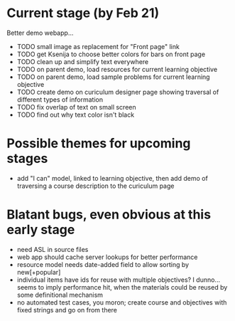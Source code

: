 Current stage (by Feb 21)
=========================

Better demo webapp...

* TODO small image as replacement for "Front page" link
* TODO get Ksenija to choose better colors for bars on front page
* TODO clean up and simplify text everywhere
* TODO on parent demo, load resources for current learning objective
* TODO on parent demo, load sample problems for current learning objective
* TODO create demo on curiculum designer page showing traversal of different types of information
* TODO fix overlap of text on small screen
* TODO find out why text color isn't black

Possible themes for upcoming stages
===================================

* add "I can" model, linked to learning objective, then add demo of traversing a course description to the curiculum page


Blatant bugs, even obvious at this early stage
==============================================

* need ASL in source files
* web app should cache server lookups for better performance
* resource model needs date-added field to allow sorting by new[+popular]
* individual items have ids for reuse with multiple objectives?  I dunno...  seems to imply performance hit, when the materials could be reused by some definitional mechanism
* no automated test cases, you moron; create course and objectives with fixed strings and go on from there
